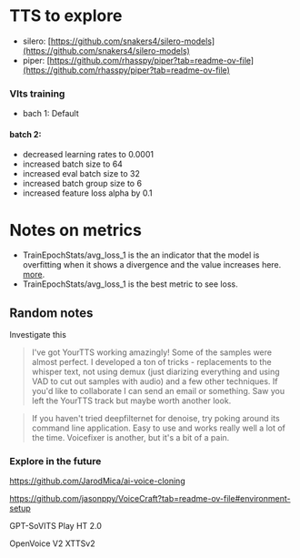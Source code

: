 # TTS to explore

- silero: [https://github.com/snakers4/silero-models](https://github.com/snakers4/silero-models)
- piper: [https://github.com/rhasspy/piper?tab=readme-ov-file](https://github.com/rhasspy/piper?tab=readme-ov-file)



### VIts training

- bach 1: Default

#### batch 2:
- decreased learning rates to 0.0001
- increased batch size to 64
- increased eval batch size to 32
- increased batch group size to 6
- increased feature loss alpha by 0.1


# Notes on metrics

- TrainEpochStats/avg_loss_1 is the an indicator that the model is overfitting when it shows a divergence and the value increases here. [more](https://github.com/coqui-ai/TTS/discussions/1053).
- TrainEpochStats/avg_loss_1 is the best metric to see loss.



##  Random notes

Investigate this
> I've got YourTTS working amazingly! Some of the samples were almost perfect. I developed a ton of tricks - replacements to the whisper text, not using demux (just diarizing everything and using VAD to cut out samples with audio) and a few other techniques. If you'd like to collaborate I can send an email or something. Saw you left the YourTTS track but maybe worth another look.

> If you haven't tried deepfilternet for denoise, try poking around its command line application. Easy to use and works really well a lot of the time. Voicefixer is another, but it's a bit of a pain.


### Explore in the future

https://github.com/JarodMica/ai-voice-cloning

https://github.com/jasonppy/VoiceCraft?tab=readme-ov-file#environment-setup


GPT-SoVITS
Play HT 2.0

OpenVoice V2
XTTSv2

